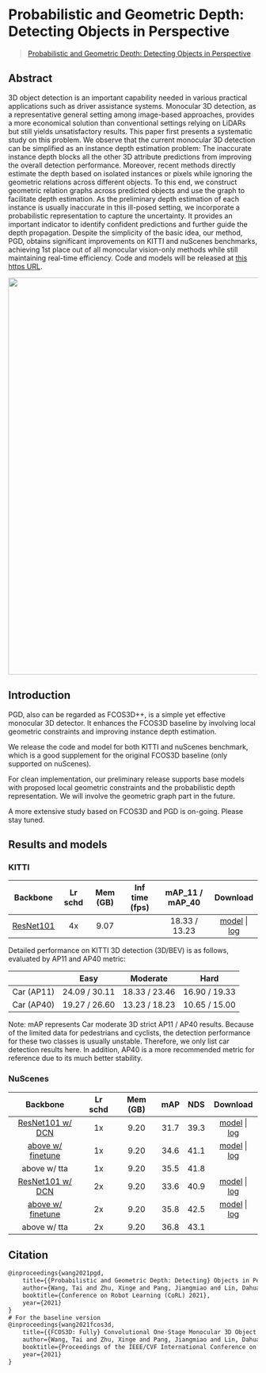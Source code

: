# Probabilistic and Geometric Depth: Detecting Objects in Perspective

> [Probabilistic and Geometric Depth: Detecting Objects in Perspective](https://arxiv.org/abs/2107.14160)

<!-- [ALGORITHM] -->

## Abstract

3D object detection is an important capability needed in various practical applications such as driver assistance systems. Monocular 3D detection, as a representative general setting among image-based approaches, provides a more economical solution than conventional settings relying on LiDARs but still yields unsatisfactory results. This paper first presents a systematic study on this problem. We observe that the current monocular 3D detection can be simplified as an instance depth estimation problem: The inaccurate instance depth blocks all the other 3D attribute predictions from improving the overall detection performance. Moreover, recent methods directly estimate the depth based on isolated instances or pixels while ignoring the geometric relations across different objects. To this end, we construct geometric relation graphs across predicted objects and use the graph to facilitate depth estimation. As the preliminary depth estimation of each instance is usually inaccurate in this ill-posed setting, we incorporate a probabilistic representation to capture the uncertainty. It provides an important indicator to identify confident predictions and further guide the depth propagation. Despite the simplicity of the basic idea, our method, PGD, obtains significant improvements on KITTI and nuScenes benchmarks, achieving 1st place out of all monocular vision-only methods while still maintaining real-time efficiency. Code and models will be released at [this https URL](https://github.com/open-mmlab/mmdetection3d).

<div align=center>
<img src="https://user-images.githubusercontent.com/79644370/143884065-d1a19fdf-bcc0-4249-84cf-b7a85fa1eb2f.png" width="800"/>
</div>

## Introduction

PGD, also can be regarded as FCOS3D++, is a simple yet effective monocular 3D detector. It enhances the FCOS3D baseline by involving local geometric constraints and improving instance depth estimation.

We release the code and model for both KITTI and nuScenes benchmark, which is a good supplement for the original FCOS3D baseline (only supported on nuScenes).

For clean implementation, our preliminary release supports base models with proposed local geometric constraints and the probabilistic depth representation. We will involve the geometric graph part in the future.

A more extensive study based on FCOS3D and PGD is on-going. Please stay tuned.

## Results and models

### KITTI

|                             Backbone                              | Lr schd | Mem (GB) | Inf time (fps) | mAP_11 / mAP_40 |                                                                                                                                                                                              Download                                                                                                                                                                                              |
| :---------------------------------------------------------------: | :-----: | :------: | :------------: | :-------------: | :------------------------------------------------------------------------------------------------------------------------------------------------------------------------------------------------------------------------------------------------------------------------------------------------------------------------------------------------------------------------------------------------: |
| [ResNet101](./pgd_r101-caffe_fpn_head-gn_4xb3-4x_kitti-mono3d.py) |   4x    |   9.07   |                |  18.33 / 13.23  | [model](https://download.openmmlab.com/mmdetection3d/v1.0.0_models/pgd/pgd_r101_caffe_fpn_gn-head_3x4_4x_kitti-mono3d/pgd_r101_caffe_fpn_gn-head_3x4_4x_kitti-mono3d_20211022_102608-8a97533b.pth) \| [log](https://download.openmmlab.com/mmdetection3d/v1.0.0_models/pgd/pgd_r101_caffe_fpn_gn-head_3x4_4x_kitti-mono3d/pgd_r101_caffe_fpn_gn-head_3x4_4x_kitti-mono3d_20211022_102608.log.json) |

Detailed performance on KITTI 3D detection (3D/BEV) is as follows, evaluated by AP11 and AP40 metric:

|            |     Easy      |   Moderate    |     Hard      |
| ---------- | :-----------: | :-----------: | :-----------: |
| Car (AP11) | 24.09 / 30.11 | 18.33 / 23.46 | 16.90 / 19.33 |
| Car (AP40) | 19.27 / 26.60 | 13.23 / 18.23 | 10.65 / 15.00 |

Note: mAP represents Car moderate 3D strict AP11 / AP40 results. Because of the limited data for pedestrians and cyclists, the detection performance for these two classes is usually unstable. Therefore, we only list car detection results here. In addition, AP40 is a more recommended metric for reference due to its much better stability.

### NuScenes

|                                     Backbone                                      | Lr schd | Mem (GB) | mAP  | NDS  |                                                                                                                                                                                                              Download                                                                                                                                                                                                              |
| :-------------------------------------------------------------------------------: | :-----: | :------: | :--: | :--: | :--------------------------------------------------------------------------------------------------------------------------------------------------------------------------------------------------------------------------------------------------------------------------------------------------------------------------------------------------------------------------------------------------------------------------------: |
|      [ResNet101 w/ DCN](./pgd_r101-caffe_fpn_head-gn_16xb2-1x_nus-mono3d.py)      |   1x    |   9.20   | 31.7 | 39.3 |                   [model](https://download.openmmlab.com/mmdetection3d/v1.0.0_models/pgd/pgd_r101_caffe_fpn_gn-head_2x16_1x_nus-mono3d/pgd_r101_caffe_fpn_gn-head_2x16_1x_nus-mono3d_20211116_195350-f4b5eec2.pth) \| [log](https://download.openmmlab.com/mmdetection3d/v1.0.0_models/pgd/pgd_r101_caffe_fpn_gn-head_2x16_1x_nus-mono3d/pgd_r101_caffe_fpn_gn-head_2x16_1x_nus-mono3d_20211116_195350.log.json)                   |
| [above w/ finetune](./pgd_r101-caffe_fpn_head-gn_16xb2-1x_nus-mono3d_finetune.py) |   1x    |   9.20   | 34.6 | 41.1 | [model](https://download.openmmlab.com/mmdetection3d/v1.0.0_models/pgd/pgd_r101_caffe_fpn_gn-head_2x16_1x_nus-mono3d_finetune/pgd_r101_caffe_fpn_gn-head_2x16_1x_nus-mono3d_finetune_20211118_093245-fd419681.pth) \| [log](https://download.openmmlab.com/mmdetection3d/v1.0.0_models/pgd/pgd_r101_caffe_fpn_gn-head_2x16_1x_nus-mono3d_finetune/pgd_r101_caffe_fpn_gn-head_2x16_1x_nus-mono3d_finetune_20211118_093245.log.json) |
|                                   above w/ tta                                    |   1x    |   9.20   | 35.5 | 41.8 |                                                                                                                                                                                                                                                                                                                                                                                                                                    |
|      [ResNet101 w/ DCN](./pgd_r101-caffe_fpn_head-gn_16xb2-2x_nus-mono3d.py)      |   2x    |   9.20   | 33.6 | 40.9 |                   [model](https://download.openmmlab.com/mmdetection3d/v1.0.0_models/pgd/pgd_r101_caffe_fpn_gn-head_2x16_2x_nus-mono3d/pgd_r101_caffe_fpn_gn-head_2x16_2x_nus-mono3d_20211112_125314-cb677266.pth) \| [log](https://download.openmmlab.com/mmdetection3d/v1.0.0_models/pgd/pgd_r101_caffe_fpn_gn-head_2x16_2x_nus-mono3d/pgd_r101_caffe_fpn_gn-head_2x16_2x_nus-mono3d_20211112_125314.log.json)                   |
| [above w/ finetune](./pgd_r101-caffe_fpn_head-gn_16xb2-2x_nus-mono3d_finetune.py) |   2x    |   9.20   | 35.8 | 42.5 | [model](https://download.openmmlab.com/mmdetection3d/v1.0.0_models/pgd/pgd_r101_caffe_fpn_gn-head_2x16_2x_nus-mono3d_finetune/pgd_r101_caffe_fpn_gn-head_2x16_2x_nus-mono3d_finetune_20211114_162135-5ec7c1cd.pth) \| [log](https://download.openmmlab.com/mmdetection3d/v1.0.0_models/pgd/pgd_r101_caffe_fpn_gn-head_2x16_2x_nus-mono3d_finetune/pgd_r101_caffe_fpn_gn-head_2x16_2x_nus-mono3d_finetune_20211114_162135.log.json) |
|                                   above w/ tta                                    |   2x    |   9.20   | 36.8 | 43.1 |                                                                                                                                                                                                                                                                                                                                                                                                                                    |

## Citation

```latex
@inproceedings{wang2021pgd,
    title={{Probabilistic and Geometric Depth: Detecting} Objects in Perspective},
    author={Wang, Tai and Zhu, Xinge and Pang, Jiangmiao and Lin, Dahua},
    booktitle={Conference on Robot Learning (CoRL) 2021},
    year={2021}
}
# For the baseline version
@inproceedings{wang2021fcos3d,
    title={{FCOS3D: Fully} Convolutional One-Stage Monocular 3D Object Detection},
    author={Wang, Tai and Zhu, Xinge and Pang, Jiangmiao and Lin, Dahua},
    booktitle={Proceedings of the IEEE/CVF International Conference on Computer Vision (ICCV) Workshops},
    year={2021}
}
```
